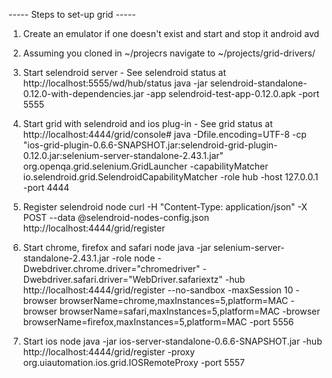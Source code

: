 ----- Steps to set-up grid -----

1. Create an emulator if one doesn't exist and start and stop it
android avd

2. Assuming you cloned in ~/projecrs navigate to ~/projects/grid-drivers/

3. Start selendroid server - See selendroid status at http://localhost:5555/wd/hub/status
java -jar selendroid-standalone-0.12.0-with-dependencies.jar -app selendroid-test-app-0.12.0.apk -port 5555

4. Start grid with selendroid and ios plug-in - See grid status at http://localhost:4444/grid/console#
java -Dfile.encoding=UTF-8 -cp "ios-grid-plugin-0.6.6-SNAPSHOT.jar:selendroid-grid-plugin-0.12.0.jar:selenium-server-standalone-2.43.1.jar" org.openqa.grid.selenium.GridLauncher -capabilityMatcher io.selendroid.grid.SelendroidCapabilityMatcher -role hub -host 127.0.0.1 -port 4444

5. Register selendroid node
curl -H "Content-Type: application/json" -X POST --data @selendroid-nodes-config.json http://localhost:4444/grid/register

6. Start chrome, firefox and safari node
java -jar selenium-server-standalone-2.43.1.jar -role node -Dwebdriver.chrome.driver="chromedriver" -Dwebdriver.safari.driver="WebDriver.safariextz" -hub http://localhost:4444/grid/register --no-sandbox -maxSession 10 -browser browserName=chrome,maxInstances=5,platform=MAC -browser browserName=safari,maxInstances=5,platform=MAC -browser browserName=firefox,maxInstances=5,platform=MAC -port 5556

7. Start ios node
java -jar ios-server-standalone-0.6.6-SNAPSHOT.jar -hub http://localhost:4444/grid/register -proxy org.uiautomation.ios.grid.IOSRemoteProxy -port 5557


